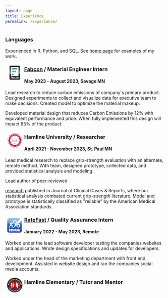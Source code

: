 ```yaml
---
layout: page
title: Experience
permalink: /Experience/
---
```


### Languages

Experienced in R, Python, and SQL. See [home page](https://zgriebel.github.io) for examples of my work.

<img src="/fabconLogo.png" width="50" align="left" style="padding:5px"/>

### [Fabcon](https://fabconprecast.com/) / Material Engineer Intern

#### May 2023 - August 2023, Savage MN

Lead research to reduce carbon emissions of company's primary product. Designed experiments to collect and visualize data for executive team to make decisions. Created model to optimize the material makeup.

Developed material design that reduces Carbon Emissions by 12% with equivalent performance and price. When fully implemented this design will impact 85% of the product.

<img src="/Hamline_logo.png" width="50" align="left" style="padding:5px"/>

### **Hamline University** / Researcher

#### April 2021 - November 2023, St. Paul MN

Lead medical research to replace grip-strength evaluation with an alternate, remote method. With team, designed prototype, collected data, and provided statistical analysis and modeling.

Lead author of peer-reviewed

[research](https://www.tridhascholars.org/pdfs/a-pilot-study-for-at-home-measurement-of-grip-strength-via-telemedicine-JOCCR-6-S11-1063.pdf) published in Journal of Clinical Cases & Reports, where our statistical analysis combated current grip-strength literature. Model and prototype is statistically classified as "reliable" by the American Medical Association standards.

### <img src="/ratefast_logo.png" width="50" align="left" style="padding:5px"/>  [RateFast](https://www.rate-fast.com/) / Quality Assurance Intern

#### January 2022 - May 2023, Remote

Worked under the lead software developer testing the companies websites and applications. Wrote design specifications and updates for developers.

Worked under the head of the marketing department with front end development. Assisted in website design and ran the companies social media accounts.

<img src="/Hamline_hh_logo.png" width="50" align="left" style="padding:5px"/>

### **Hamline Elementary /** Tutor and Mentor
